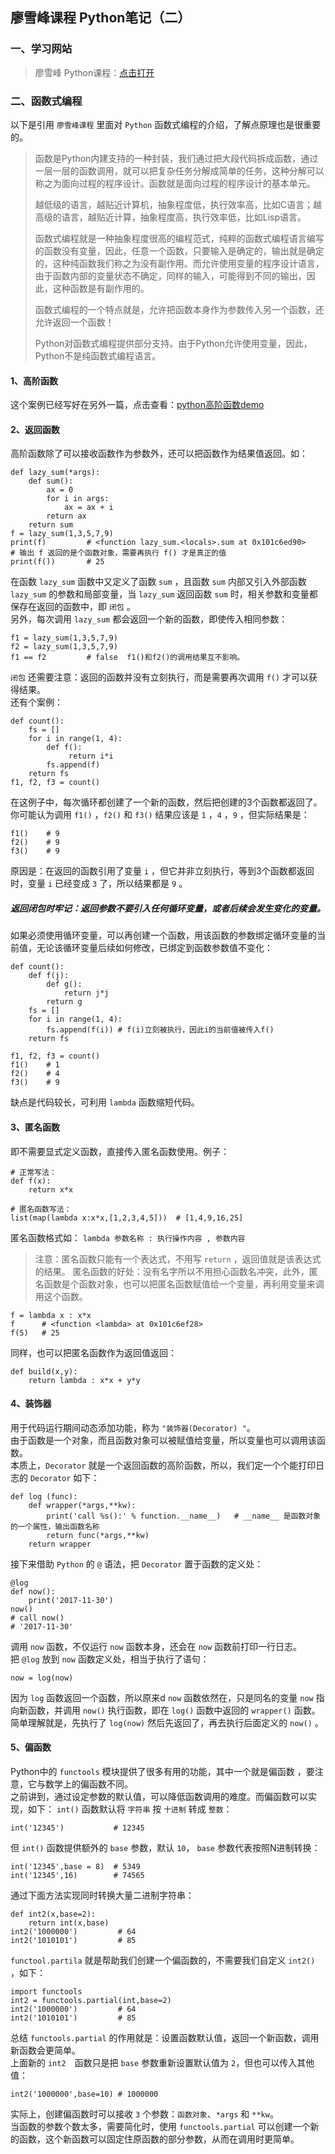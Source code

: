 ## 廖雪峰课程 Python笔记（二）
### 一、学习网站
>廖雪峰 Python课程：[点击打开](https://www.liaoxuefeng.com/wiki/0014316089557264a6b348958f449949df42a6d3a2e542c000)

### 二、函数式编程
以下是引用 `廖雪峰课程` 里面对 `Python` 函数式编程的介绍，了解点原理也是很重要的。  
>   函数是Python内建支持的一种封装，我们通过把大段代码拆成函数，通过一层一层的函数调用，就可以把复杂任务分解成简单的任务，这种分解可以称之为面向过程的程序设计。函数就是面向过程的程序设计的基本单元。  
>  
>   越低级的语言，越贴近计算机，抽象程度低，执行效率高，比如C语言；越高级的语言，越贴近计算，抽象程度高，执行效率低，比如Lisp语言。
>  
>   函数式编程就是一种抽象程度很高的编程范式，纯粹的函数式编程语言编写的函数没有变量，因此，任意一个函数，只要输入是确定的，输出就是确定的，这种纯函数我们称之为没有副作用。而允许使用变量的程序设计语言，由于函数内部的变量状态不确定，同样的输入，可能得到不同的输出，因此，这种函数是有副作用的。  
>  
>   函数式编程的一个特点就是，允许把函数本身作为参数传入另一个函数，还允许返回一个函数！ 
>  
>   Python对函数式编程提供部分支持。由于Python允许使用变量，因此，Python不是纯函数式编程语言。  

#### 1、高阶函数
这个案例已经写好在另外一篇，点击查看：[python高阶函数demo](https://github.com/pingan8787/Leo_MachineLearing/blob/master/1-Python/(1)%E5%B8%B8%E7%94%A8%E9%AB%98%E9%98%B6%E5%87%BD%E6%95%B0demo.py)  

#### 2、返回函数
高阶函数除了可以接收函数作为参数外，还可以把函数作为结果值返回。如：
```
def lazy_sum(*args):
    def sum():
        ax = 0
        for i in args:
            ax = ax + i
        return ax
    return sum
f = lazy_sum(1,3,5,7,9)
print(f)         # <function lazy_sum.<locals>.sum at 0x101c6ed90>
# 输出 f 返回的是个函数对象，需要再执行 f() 才是真正的值
print(f())       # 25
```
在函数 `lazy_sum` 函数中又定义了函数 `sum` ，且函数 `sum` 内部又引入外部函数 `lazy_sum` 的参数和局部变量，当 `lazy_sum` 返回函数 `sum` 时，相关参数和变量都保存在返回的函数中，即 `闭包` 。    
另外，每次调用 `lazy_sum` 都会返回一个新的函数，即使传入相同参数：   
```
f1 = lazy_sum(1,3,5,7,9)
f2 = lazy_sum(1,3,5,7,9)
f1 == f2         # false  f1()和f2()的调用结果互不影响。
```
`闭包` 还需要注意：返回的函数并没有立刻执行，而是需要再次调用 `f()` 才可以获得结果。   
还有个案例：   
```
def count():
    fs = []
    for i in range(1, 4):
        def f():
             return i*i
        fs.append(f)
    return fs
f1, f2, f3 = count()
```
在这例子中，每次循环都创建了一个新的函数，然后把创建的3个函数都返回了。    
你可能认为调用 `f1()` ，`f2()` 和 `f3()` 结果应该是 `1` ，`4` ，`9` ，但实际结果是： 
```
f1()    # 9
f2()    # 9
f3()    # 9
```
原因是：在返回的函数引用了变量 `i` ，但它并非立刻执行，等到3个函数都返回时，变量 `i` 已经变成 `3` 了，所以结果都是 `9` 。
##### 返回闭包时牢记：返回参数不要引入任何循环变量，或者后续会发生变化的变量。
如果必须使用循环变量，可以再创建一个函数，用该函数的参数绑定循环变量的当前值，无论该循环变量后续如何修改，已绑定到函数参数值不变化：  
```
def count():
    def f(j):
        def g():
            return j*j
        return g
    fs = []
    for i in range(1, 4):
        fs.append(f(i)) # f(i)立刻被执行，因此i的当前值被传入f()
    return fs

f1, f2, f3 = count()
f1()    # 1
f2()    # 4
f3()    # 9
```
缺点是代码较长，可利用 `lambda` 函数缩短代码。  

#### 3、匿名函数
即不需要显式定义函数，直接传入匿名函数使用。例子：
```
# 正常写法：
def f(x):
    return x*x

# 匿名函数写法：
list(map(lambda x:x*x,[1,2,3,4,5]))  # [1,4,9,16,25]
```
匿名函数格式如： `lambda 参数名称 : 执行操作内容 , 参数内容`  
>   注意：匿名函数只能有一个表达式，不用写 `return` ，返回值就是该表达式的结果。
匿名函数的好处：没有名字所以不用担心函数名冲突，此外，匿名函数是个函数对象，也可以把匿名函数赋值给一个变量，再利用变量来调用这个函数。  
```
f = lambda x : x*x 
f      # <function <lambda> at 0x101c6ef28>
f(5)   # 25
```
同样，也可以把匿名函数作为返回值返回：
```
def build(x,y):
    return lambda : x*x + y*y
```

#### 4、装饰器
用于代码运行期间动态添加功能，称为 `"装饰器(Decorator) "`。    
由于函数是一个对象，而且函数对象可以被赋值给变量，所以变量也可以调用该函数。  
本质上，`Decorator` 就是一个返回函数的高阶函数，所以，我们定一个个能打印日志的 `Decorator` 如下：
```
def log (func): 
    def wrapper(*args,**kw):
        print('call %s():' % function.__name__)   # __name__ 是函数对象的一个属性，输出函数名称
        return func(*args,**kw)
    return wrapper
```
接下来借助 `Python` 的 `@` 语法，把 `Decorator` 置于函数的定义处：  
```
@log
def now():
    print('2017-11-30')
now()    
# call now()
# '2017-11-30'
```
调用 `now` 函数，不仅运行 `now` 函数本身，还会在 `now` 函数前打印一行日志。   
把 `@log` 放到 `now` 函数定义处，相当于执行了语句：
```
now = log(now)
```
因为 `log` 函数返回一个函数，所以原来d `now` 函数依然在，只是同名的变量 `now` 指向新函数，并调用 `now()` 执行函数，即在 `log()` 函数中返回的 `wrapper()` 函数。  简单理解就是，先执行了 `log(now)` 然后先返回了，再去执行后面定义的 `now()` 。

#### 5、偏函数
Python中的 `functools` 模块提供了很多有用的功能，其中一个就是偏函数 ，要注意，它与数学上的偏函数不同。  
之前讲到，通过设定参数的默认值，可以降低函数调用的难度。而偏函数可以实现，如下：
`int()` 函数默认将 `字符串` 按 `十进制` 转成 `整数`： 
```
int('12345')           # 12345
```
但 `int()` 函数提供额外的 `base` 参数，默认 `10`， `base` 参数代表按照N进制转换：
```
int('12345',base = 8)  # 5349
int('12345',16)        # 74565   
```
通过下面方法实现同时转换大量二进制字符串：
```
def int2(x,base=2):
    return int(x,base)
int2('1000000')         # 64
int2('1010101')         # 85
```
`functool.partila` 就是帮助我们创建一个偏函数的，不需要我们自定义 `int2()` ，如下：
```
import functools
int2 = functools.partial(int,base=2)
int2('1000000')         # 64
int2('1010101')         # 85
```
总结 `functools.partial` 的作用就是：设置函数默认值，返回一个新函数，调用新函数会更简单。   
上面新的 `int2`　函数只是把 `base` 参数重新设置默认值为 `2`，但也可以传入其他值：  
```
int2('1000000',base=10) # 1000000
```
实际上，创建偏函数时可以接收 `3` 个参数：`函数对象`、`*args` 和 `**kw`。  
当函数的参数个数太多，需要简化时，使用 `functools.partial` 可以创建一个新的函数，这个新函数可以固定住原函数的部分参数，从而在调用时更简单。